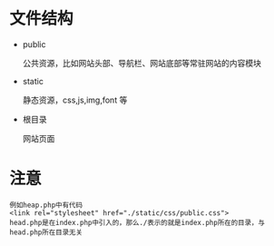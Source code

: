

# 文件结构

- public
  
    公共资源，比如网站头部、导航栏、网站底部等常驻网站的内容模块
- static

    静态资源，css,js,img,font 等
- 根目录
  
    网站页面
# 注意

    例如heap.php中有代码
    <link rel="stylesheet" href="./static/css/public.css"> 
    head.php是在index.php中引入的，那么./表示的就是index.php所在的目录，与head.php所在目录无关